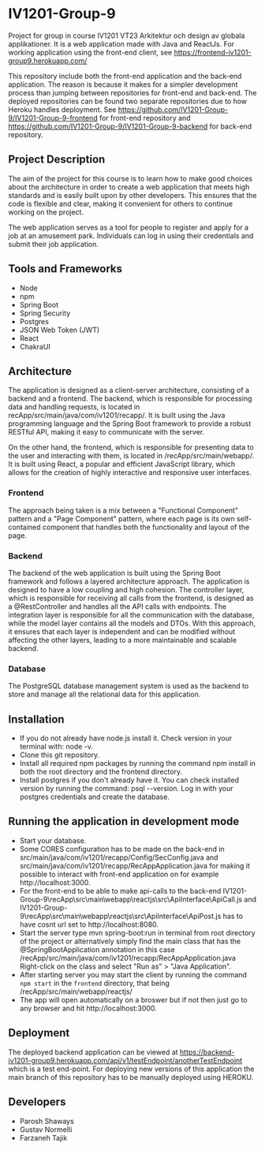 # IV1201-Group-9   
Project for group in course IV1201 VT23 Arkitektur och design av globala applikationer. It is a web application made with Java and ReactJs. For working application using the front-end client, see https://frontend-iv1201-group9.herokuapp.com/

This repository include both the front-end application and the back-end application. The reason is because it makes for a simpler development process than jumping between repositories for front-end and back-end. The deployed repositories can be found two separate repositories due to how Heroku handles deployment. See https://github.com/IV1201-Group-9/IV1201-Group-9-frontend for front-end repository and https://github.com/IV1201-Group-9/IV1201-Group-9-backend for back-end repository.

## Project Description 

The aim of the project for this course is to learn how to make good choices about the architecture in order to create a web application that meets high standards and is easily built upon by other developers. This ensures that the code is flexible and clear, making it convenient for others to continue working on the project.

The web application serves as a tool for people to register and apply for a job at an amusement park. Individuals can log in using their credentials and submit their job application.

## Tools and Frameworks
- Node
- npm
- Spring Boot
- Spring Security
- Postgres
- JSON Web Token (JWT)
- React
- ChakraUI

## Architecture
The application is designed as a client-server architecture, consisting of a backend and a frontend. The backend, which is responsible for processing data and handling requests, is located in recApp/src/main/java/com/iv1201/recapp/. It is built using the Java programming language and the Spring Boot framework to provide a robust RESTful API, making it easy to communicate with the server.

On the other hand, the frontend, which is responsible for presenting data to the user and interacting with them, is located in /recApp/src/main/webapp/. It is built using React, a popular and efficient JavaScript library, which allows for the creation of highly interactive and responsive user interfaces.

### Frontend
The approach being taken is a mix between a "Functional Component" pattern and a "Page Component" pattern, where each page is its own self-contained component that handles both the functionality and layout of the page.

### Backend
The backend of the web application is built using the Spring Boot framework and follows a layered architecture approach. The application is designed to have a low coupling and high cohesion. The controller layer, which is responsible for receiving all calls from the frontend, is designed as a @RestController and handles all the API calls with endpoints. The integration layer is responsible for all the communication with the database, while the model layer contains all the models and DTOs. With this approach, it ensures that each layer is independent and can be modified without affecting the other layers, leading to a more maintainable and scalable backend.

### Database
The PostgreSQL database management system is used as the backend to store and manage all the relational data for this application.

## Installation
- If you do not already have node.js install it. Check version in your terminal with: node -v.
- Clone this git repository.
- Install all required npm packages by running the command npm install in both the root directory and the frontend directory.
- Install postgres if you don't already have it. You can check installed version by running the command: psql --version. Log in with your postgres credentials and create the database.

## Running the application in development mode
- Start your database.
- Some CORES configuration has to be made on the back-end in src/main/java/com/iv1201/recapp/Config/SecConfig.java and src/main/java/com/iv1201/recapp/RecAppApplication.java for making it possible to interact with front-end application on for example http://localhost:3000.
- For the front-end to be able to make api-calls to the back-end IV1201-Group-9\recApp\src\main\webapp\reactjs\src\ApiInterface\ApiCall.js and IV1201-Group-9\recApp\src\main\webapp\reactjs\src\ApiInterface\ApiPost.js has to have cosnt url set to http://localhost:8080. 
- Start the server type mvn spring-boot:run in terminal from root directory of the project or alternatively simply find the main class that has the @SpringBootApplication annotation in this case /recApp/src/main/java/com/iv1201/recapp/RecAppApplication.java Right-click on the class and select "Run as" > "Java Application".
- After starting server you may start the client by running the command `npm start` in the `frontend` directory, that being /recApp/src/main/webapp/reactjs/
- The app will open automatically on a broswer but if not then just go to any browser and hit http://localhost:3000.

## Deployment
The deployed backend application can be viewed at https://backend-iv1201-group9.herokuapp.com/api/v1/testEndpoint/anotherTestEndpoint which is a test end-point. For deploying new versions of this application the main branch of this repository has to be manually deployed using HEROKU.

## Developers
- Parosh Shaways
- Gustav Normelli
- Farzaneh Tajik

